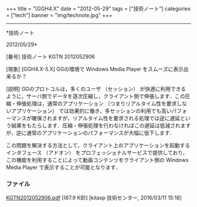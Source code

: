 ﻿+++
title = "[GGH4.X"
date = "2012-05-29"
tags = ["技術ノート"]
categories = ["tech"]
banner = "img/technote.jpg"
+++

-----------------------------------------------------------------------------------------------------------------------------

*技術ノート

2012/05/29*


[番号]
技術ノート KGTN 2012052906

[現象]
[GGH4.X-5.X] GGの環境で Windows Media Player
をスムーズに表示出来るか？

[説明]
GGのプロトコルは，多くのユーザ （セッション）
が快適に利用できるように，サーバ側でデータを逐次圧縮し，クライアント側で伸張します．この圧縮・伸張処理は，通常のアプリケーション
（つまりリアルタイム性を要求しないアプリケーション）
では効果的に働き，多セッションの利用でも高いパフォーマンスが確保されますが，リアルタイム性を要求される処理では逆に遅延という結果をもたらします．圧縮・伸張処理を行わなければこの遅延は低減されますが，逆に通常のアプリケーションのパフォーマンスが大幅に低下します．

この問題を解決する方法として，クライアント上のアプリケーションを起動するインタフェース
（アドオン）
をプロフェッショナルサービスで提供しており，この機能を利用することによって動画コンテンツをクライアント側の
Windows Media Player で表示することが可能となります．


### ファイル

 
 


[KGTN2012052906.pdf](http://techreport.kitasp.net/attachments/download/2490/KGTN2012052906.pdf)
 [(67.9 KB)] [kitasp 技術センター, 2016/03/11
15:18]


 


 

